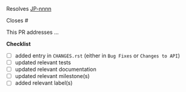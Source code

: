<!-- If this PR closes a JIRA ticket, make sure the title starts with the JIRA issue number, 
for example JP-1234: <Fix a bug> -->
Resolves [JP-nnnn](https://jira.stsci.edu/browse/JP-nnnn)

<!-- If this PR closes a GitHub issue, reference it here by its number -->
Closes #

<!-- describe the changes comprising this PR here -->
This PR addresses ...

**Checklist**
- [ ] added entry in `CHANGES.rst` (either in `Bug Fixes` or `Changes to API`)
- [ ] updated relevant tests
- [ ] updated relevant documentation
- [ ] updated relevant milestone(s)
- [ ] added relevant label(s)
